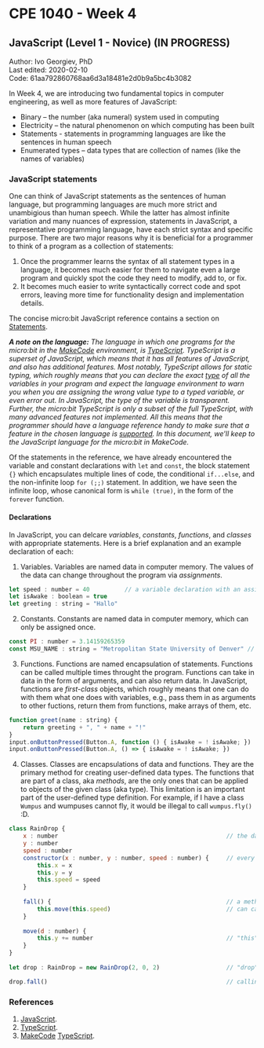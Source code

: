 # CPE 1040 - Week 4
## JavaScript (Level 1 - Novice) (IN PROGRESS)

Author: Ivo Georgiev, PhD  
Last edited: 2020-02-10  
Code: 61aa792860768aa6d3a18481e2d0b9a5bc4b3082  


In Week 4, we are introducing two fundamental topics in computer engineering, as well as more features of JavaScript: 
- Binary – the number (aka numeral) system used in computing 
- Electricity – the natural phenomenon on which computing has been built 
- Statements - statements in programming languages are like the sentences in human speech
- Enumerated types – data types that are collection of names (like the names of variables) 

### JavaScript statements

One can think of JavaScript statements as the sentences of human language, but programming languages are much more strict and unambigious than human speech. While the latter has almost infinite variation and many nuances of expression, statements in JavaScript, a representative programming language, have each strict syntax and specific purpose. There are two major reasons why it is beneficial for a programmer to think of a program as a collection of statements:
1. Once the programmer learns the syntax of all statement types in a language, it becomes much easier for them to navigate even a large program and quickly spot the code they need to modify, add to, or fix.
2. It becomes much easier to write syntactically correct code and spot errors, leaving more time for functionality design and implementation details.

The concise micro:bit JavaScript reference contains a section on [Statements](https://makecode.microbit.org/javascript/statements).

_**A note on the language:** The language in which one programs for the micro:bit in the [MakeCode](https://makecode.microbit.org/) environment, is [TypeScript](https://www.typescriptlang.org/docs/home.html). TypeScript is a superset of JavaScript, which means that it has all features of JavaScript, and also has additional features. Most notably, TypeScript allows for static typing, which roughly means that you can declare the exact [type](https://makecode.microbit.org/javascript/types) of all the variables in your program and expect the language environment to warn you when you are assigning the wrong value type to a typed variable, or even error out. In JavaScript, the type of the variable is transparent. Further, the micro:bit TypeScript is only a subset of the full TypeScript, with many advanced features not implemented. All this means that the programmer should have a language reference handy to make sure that a feature in the chosen language is [supported](#references). In this document, we'll keep to the JavaScript language for the micro:bit in MakeCode._

Of the statements in the reference, we have already encountered the variable and constant declarations with `let` and `const`, the block statement `{}` which encapsulates multiple lines of code, the conditional `if...else`, and the non-infinite loop `for (;;)` statement. In addition, we have seen the infinite loop, whose canonical form is `while (true)`, in the form of the `forever` function.

#### Declarations

In JavaScript, you can delcare _variables_, _constants_, _functions_, and _classes_ with appropriate statements. Here is a brief explanation and an example declaration of each:
1. Variables. Variables are named data in computer memory. The values of the data can change throughout the program via _assignments_.
```JavaScript
let speed : number = 40          // a variable declaration with an assignment of an initial value
let isAwake : boolean = true
let greeting : string = "Hallo"
```
2. Constants. Constants are named data in computer memory, which can only be assigned once.
```JavaScript
const PI : number = 3.14159265359
const MSU_NAME : string = "Metropolitan State University of Denver" // constant names are usually all-caps
```
3. Functions. Functions are named encapsulation of statements. Functions can be called multiple times throught the program. Functions can take in data in the form of arguments, and can also return data. In JavaScript, functions are _first-class_ objects, which roughly means that one can do with them what one does with variables, e.g., pass them in as arguments to other fuctions, return them from functions, make arrays of them, etc.
```JavaScript
function greet(name : string) {                                        // named function with 
    return greeting + ", " + name + "!"
}
input.onButtonPressed(Button.A, function () { isAwake = ! isAwake; })  // anonymous function passed in as argument to an event handler
input.onButtonPressed(Button.A, () => { isAwake = ! isAwake; })        // popular alternative syntax for anonymous functions
```
4. Classes. Classes are encapsulations of data and functions. They are the primary method for creating user-defined data types. The functions that are part of a class, aka _methods_, are the only ones that can be applied to objects of the given class (aka type). This limitation is an important part of the user-defined type definition. For example, if I have a class `Wumpus` and wumpuses cannot fly, it would be illegal to call `wumpus.fly()` :D.
```JavaScript
class RainDrop {
    x : number                                                // the data of the RainDrop class and objects
    y : number
    speed : number
    constructor(x : number, y : number, speed : number) {     // every class has a constructor to initialize objects when "new" is called
        this.x = x
        this.y = y
        this.speed = speed
    }
    
    fall() {                                                  // a method
        this.move(this.speed)                                 // can call another method
    }
    
    move(d : number) {
        this.y += number                                      // "this" selects the data of the particular object
    }
}
        
let drop : RainDrop = new RainDrop(2, 0, 2)                   // "drop" is an object of type RainDrop, at position (2, 0) and speed 2

drop.fall()                                                   // calling a method on an object
```

### References

1. [JavaScript](https://developer.mozilla.org/en-US/docs/Web/JavaScript).
2. [TypeScript](https://www.typescriptlang.org/docs/home.html).
3. [MakeCode](https://makecode.com/language) [TypeScript](https://makecode.microbit.org/javascript).

